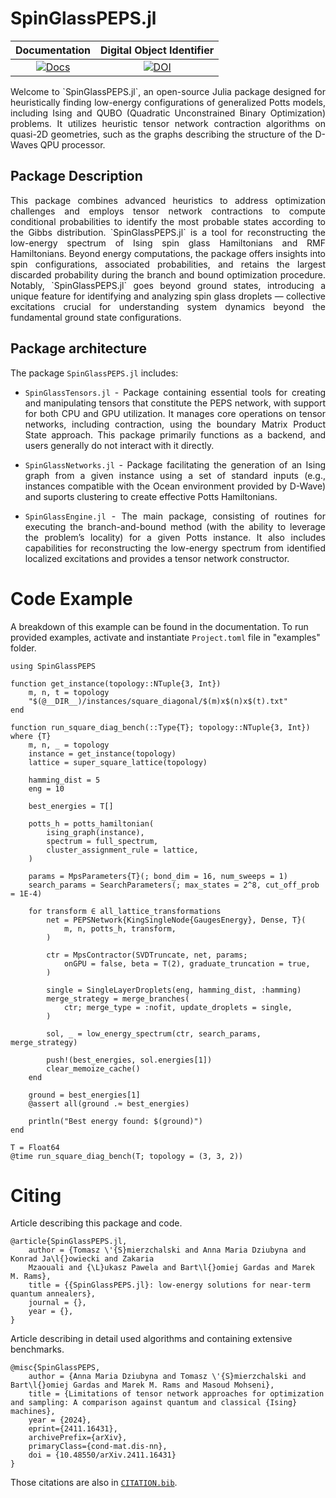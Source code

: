 # SpinGlassPEPS.jl 

| **Documentation** | **Digital Object Identifier** |
|:-----------------:|:-----------------------------:|
|[![Docs](https://img.shields.io/badge/docs-dev-blue.svg)](https://euro-hpc-pl.github.io/SpinGlassPEPS.jl/dev/)| [![DOI](https://zenodo.org/badge/DOI/10.5281/zenodo.3245496.svg)](10.5281/zenodo.14627393)|


<div align="justify">
Welcome to `SpinGlassPEPS.jl`, an open-source Julia package designed for heuristically finding low-energy configurations of generalized Potts models, including Ising and QUBO (Quadratic Unconstrained Binary Optimization) problems. It utilizes heuristic tensor network contraction algorithms on quasi-2D geometries, such as the graphs describing the structure of the D-Waves QPU processor.
</div>


## Package Description

<div align="justify">
This package combines advanced heuristics to address optimization challenges and employs tensor network contractions to compute conditional probabilities to identify the most probable states according to the Gibbs distribution. `SpinGlassPEPS.jl` is a tool for reconstructing the low-energy spectrum of Ising spin glass Hamiltonians and RMF Hamiltonians. Beyond energy computations, the package offers insights into spin configurations, associated probabilities, and retains the largest discarded probability during the branch and bound optimization procedure. Notably, `SpinGlassPEPS.jl` goes beyond ground states, introducing a unique feature for identifying and analyzing spin glass droplets — collective excitations crucial for understanding system dynamics beyond the fundamental ground state configurations.
</div>

## Package architecture
The package `SpinGlassPEPS.jl` includes:

<div align="justify">

* `SpinGlassTensors.jl` - Package containing  essential tools for creating and manipulating tensors that constitute the PEPS network, with support for both CPU and GPU utilization. It manages core operations on tensor networks, including contraction, using the boundary Matrix Product State approach. This package primarily functions as a backend, and users generally do not interact with it directly.

* `SpinGlassNetworks.jl` - Package  facilitating the generation of an Ising graph from a given instance using a set of standard inputs (e.g., instances compatible with the Ocean environment provided by D-Wave) and suports clustering to create effective Potts Hamiltonians.

* `SpinGlassEngine.jl` - The main package, consisting of routines for executing the branch-and-bound method (with the ability to leverage the problem’s locality) for a given Potts instance. It also includes capabilities for reconstructing the low-energy spectrum from identified localized excitations and provides a tensor network constructor.
</div>

# Code Example

A breakdown of this example can be found in the documentation. To run provided examples, activate and instantiate `Project.toml` file in "examples" folder.

```@julia
using SpinGlassPEPS

function get_instance(topology::NTuple{3, Int})
    m, n, t = topology
    "$(@__DIR__)/instances/square_diagonal/$(m)x$(n)x$(t).txt"
end

function run_square_diag_bench(::Type{T}; topology::NTuple{3, Int}) where {T}
    m, n, _ = topology
    instance = get_instance(topology)
    lattice = super_square_lattice(topology)

    hamming_dist = 5
    eng = 10

    best_energies = T[]

    potts_h = potts_hamiltonian(
        ising_graph(instance),
        spectrum = full_spectrum,
        cluster_assignment_rule = lattice,
    )

    params = MpsParameters{T}(; bond_dim = 16, num_sweeps = 1)
    search_params = SearchParameters(; max_states = 2^8, cut_off_prob = 1E-4)

    for transform ∈ all_lattice_transformations
        net = PEPSNetwork{KingSingleNode{GaugesEnergy}, Dense, T}(
            m, n, potts_h, transform,
        )

        ctr = MpsContractor(SVDTruncate, net, params; 
            onGPU = false, beta = T(2), graduate_truncation = true,
        )

        single = SingleLayerDroplets(eng, hamming_dist, :hamming)
        merge_strategy = merge_branches(
            ctr; merge_type = :nofit, update_droplets = single,
        )

        sol, _ = low_energy_spectrum(ctr, search_params, merge_strategy)

        push!(best_energies, sol.energies[1])
        clear_memoize_cache()
    end

    ground = best_energies[1]
    @assert all(ground .≈ best_energies)

    println("Best energy found: $(ground)")
end

T = Float64
@time run_square_diag_bench(T; topology = (3, 3, 2))
```


# Citing

Article describing this package and code.
```
@article{SpinGlassPEPS.jl,
    author = {Tomasz \'{S}mierzchalski and Anna Maria Dziubyna and Konrad Ja\l{}owiecki and Zakaria
    Mzaouali and {\L}ukasz Pawela and Bart\l{}omiej Gardas and Marek M. Rams},
    title = {{SpinGlassPEPS.jl}: low-energy solutions for near-term quantum annealers},
    journal = {},
    year = {},
}
```

Article describing in detail used algorithms and containing extensive benchmarks.
```
@misc{SpinGlassPEPS, 
    author = {Anna Maria Dziubyna and Tomasz \'{S}mierzchalski and Bart\l{}omiej Gardas and Marek M. Rams and Masoud Mohseni},
    title = {Limitations of tensor network approaches for optimization and sampling: A comparison against quantum and classical {Ising} machines},
    year = {2024},
    eprint={2411.16431},
    archivePrefix={arXiv},
    primaryClass={cond-mat.dis-nn},
    doi = {10.48550/arXiv.2411.16431} 
}
```

Those citations are also in [`CITATION.bib`](CITATION.bib).
